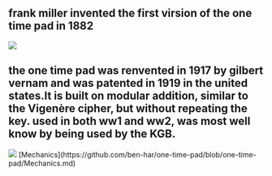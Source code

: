 

<h2>frank miller invented the first virsion of the one time pad in 1882</h2>
<img src="http://ciphermachines.com/pictures/otp/miller.jpg">
<h2>the one time pad was renvented in 1917 by gilbert vernam and was patented in 1919 in the united states.It is built on modular addition, similar to the Vigenère cipher, but without repeating the key. used in both ww1 and ww2, was most well know by being used by the KGB. </h2>
<img src="http://kryptografie.de/kryptografie/personen/images/gilbert-vernam.png">
[Mechanics](https://github.com/ben-har/one-time-pad/blob/one-time-pad/Mechanics.md)


